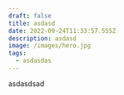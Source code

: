 ```yaml
---
draft: false
title: asdasd
date: 2022-09-24T11:33:57.555Z
description: asdasd
image: /images/hero.jpg
tags:
  - asdasdas
---
```

asdasdsad